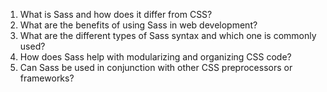 

1. What is Sass and how does it differ from CSS?
2. What are the benefits of using Sass in web development?
3. What are the different types of Sass syntax and which one is commonly used?
4. How does Sass help with modularizing and organizing CSS code?
5. Can Sass be used in conjunction with other CSS preprocessors or frameworks?